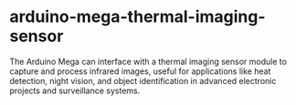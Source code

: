 # arduino-mega-thermal-imaging-sensor
The Arduino Mega can interface with a thermal imaging sensor module to capture and process infrared images, useful for applications like heat detection, night vision, and object identification in advanced electronic projects and surveillance systems.
